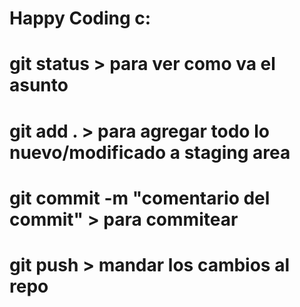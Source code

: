 # Happy Coding c:



# git status > para ver como va el asunto
# git add . > para agregar todo lo nuevo/modificado a staging area
# git commit -m "comentario del commit" > para commitear
# git push > mandar los cambios al repo